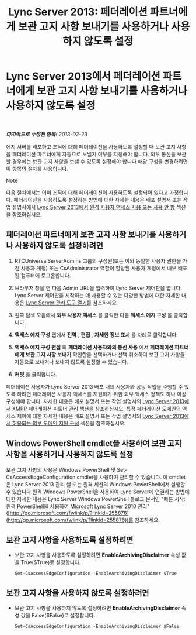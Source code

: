 ﻿---
title: 'Lync Server 2013: 페더레이션 파트너에게 보관 고지 사항 보내기를 사용하거나 사용하지 않도록 설정'
TOCTitle: 페더레이션 파트너에게 보관 고지 사항 보내기를 사용하거나 사용하지 않도록 설정
ms:assetid: c8e9a2fa-9dc1-4e4d-919f-56ece8004864
ms:mtpsurl: https://technet.microsoft.com/ko-kr/library/Gg182584(v=OCS.15)
ms:contentKeyID: 49305016
ms.date: 08/10/2015
mtps_version: v=OCS.15
ms.translationtype: HT
---

# Lync Server 2013에서 페더레이션 파트너에게 보관 고지 사항 보내기를 사용하거나 사용하지 않도록 설정

 

_**마지막으로 수정된 항목:** 2013-02-23_

에지 서버를 배포하고 조직에 대해 페더레이션을 사용하도록 설정할 때 보관 고지 사항을 페더레이션 파트너에게 자동으로 보낼지 여부를 지정해야 합니다. 외부 통신을 보관할 경우에는 보관 고지 사항을 보낼 수 있도록 설정해야 합니다 해당 구성을 변경하려면 이 항목의 절차를 사용합니다.


> [!NOTE]
> 다음 절차에서는 이미 조직에 대해 페더레이션이 사용하도록 설정되어 있다고 가정합니다. 페더레이션을 사용하도록 설정하는 방법에 대한 자세한 내용은 배포 설명서 또는 작업 설명서에서 <A href="lync-server-2013-enable-or-disable-remote-user-access.md">Lync Server 2013에서 원격 사용자 액세스 사용 또는 사용 안 함</A> 섹션을 참조하십시오.



## 페더레이션 파트너에게 보관 고지 사항 보내기를 사용하거나 사용하지 않도록 설정하려면

1.  RTCUniversalServerAdmins 그룹의 구성원(또는 이와 동일한 사용자 권한을 가진 사용자 계정) 또는 CsAdministrator 역할이 할당된 사용자 계정에서 내부 배포된 컴퓨터에 로그온합니다.

2.  브라우저 창을 연 다음 Admin URL을 입력하여 Lync Server 제어판을 엽니다. Lync Server 제어판을 시작하는 데 사용할 수 있는 다양한 방법에 대한 자세한 내용은 [Lync Server 관리 도구 열기](lync-server-2013-open-lync-server-administrative-tools.md)를 참조하세요.

3.  왼쪽 탐색 모음에서 **외부 사용자 액세스** 를 클릭한 다음 **액세스 에지 구성** 을 클릭합니다.

4.  **액세스 에지 구성** 탭에서 **전역** , **편집** , **자세한 정보 표시** 를 차례로 클릭합니다.

5.  **액세스 에지 구성 편집** 의 **페더레이션 사용자와의 통신 사용** 에서 **페더레이션 파트너에게 보관 고지 사항 보내기** 확인란을 선택하거나 선택 취소하여 보관 고지 사항을 자동으로 보내거나 보내지 않도록 설정할 수 있습니다.

6.  **커밋** 을 클릭합니다.

페더레이션 사용자가 Lync Server 2013 배포 내의 사용자와 공동 작업을 수행할 수 있도록 하려면 페더레이션 사용자 액세스를 지원하기 위한 외부 액세스 정책도 하나 이상 구성해야 합니다. 자세한 내용은 배포 설명서 또는 작업 설명서의 [Lync Server 2013에서 XMPP 페더레이션 파트너 관리](lync-server-2013-manage-xmpp-federated-partners-for-your-organization.md) 섹션을 참조하십시오. 특정 페더레이션 도메인의 액세스 제어에 대한 자세한 내용은 배포 설명서 또는 작업 설명서의 [Lync Server 2013에서 허용되는 외부 도메인 지원 구성](lync-server-2013-configure-support-for-allowed-external-domains.md) 섹션을 참조하십시오.

## Windows PowerShell cmdlet을 사용하여 보관 고지 사항을 사용하거나 사용하지 않도록 설정

보관 고지 사항의 사용은 Windows PowerShell 및 Set-CsAccessEdgeConfiguration cmdlet을 사용하여 관리할 수 있습니다. 이 cmdlet은 Lync Server 2013 관리 셸 또는 원격 세션의 Windows PowerShell에서 실행할 수 있습니다.원격 Windows PowerShell을 사용하여 Lync Server에 연결하는 방법에 대한 자세한 내용은 Lync Server Windows PowerShell 블로그 문서인 "빠른 시작: 원격 PowerShell을 사용하여 Microsoft Lync Server 2010 관리"([http://go.microsoft.com/fwlink/p/?linkId=255876](http://go.microsoft.com/fwlink/p/?linkid=255876))를 참조하세요.

## 보관 고지 사항을 사용하도록 설정하려면

  - 보관 고지 사항을 사용하도록 설정하려면 **EnableArchivingDisclaimer** 속성 값을 True($True)로 설정합니다.
    
        Set-CsAccessEdgeConfiguration -EnableArchivingDisclaimer $True

## 보관 고지 사항을 사용하지 않도록 설정하려면

  - 보관 고지 사항을 사용하지 않도록 설정하려면 **EnableArchivingDisclaimer** 속성 값을 False($False)로 설정합니다.
    
        Set-CsAccessEdgeConfiguration -EnableArchivingDisclaimer $False


